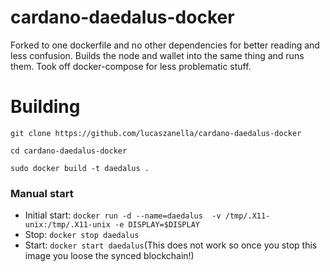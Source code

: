 # cardano-daedalus-docker

Forked to one dockerfile and no other dependencies for better reading and less confusion. Builds the node and wallet into the same thing and runs them. Took off docker-compose for less problematic stuff. 

# Building
```
git clone https://github.com/lucaszanella/cardano-daedalus-docker

cd cardano-daedalus-docker

sudo docker build -t daedalus .
```

### Manual start
- Initial start: `docker run -d --name=daedalus  -v /tmp/.X11-unix:/tmp/.X11-unix -e DISPLAY=$DISPLAY `
- Stop: `docker stop daedalus`
- Start: `docker start daedalus`(This does not work so once you stop this image you loose the synced blockchain!)


